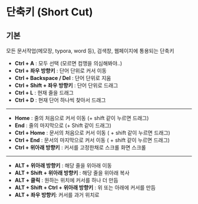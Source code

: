 # 단축키 (Short Cut)

## 기본

모든 문서작업(메모장, typora, word 등), 검색창, 웹페이지에 통용되는 단축키

- **Ctrl + A** : 모두 선택 (모르면 컴맹을 의심해봐야..)
- **Ctrl + 좌우 방향키** : 단어 단위로 커서 이동
- **Ctrl + Backspace / Del** : 단어 단위로 지움
- **Ctrl + Shift + 좌우 방향키** : 단어 단위로 드래그
- **Ctrl + L** : 현재 줄을 드래그
- **Ctrl + D** : 현재 단어 하나씩 찾아서 드래그

-------

- **Home** : 줄의 처음으로 커서 이동 (+ shift 같이 누르면 드래그)
- **End** : 줄의 마지막으로 (+ Shift 같이 드래그)
- **Ctrl + Home** : 문서의 처음으로 커서 이동 ( + shift 같이 누르면 드래그)
- **Ctrl + End** : 문서의 마지막으로 커서 이동 ( + shift 같이 누르면 드래그)
- **Ctrl + 위아래 방향키** : 커서를 고정한채로 스크롤 화면 스크롤

-------

- **ALT + 위아래 방향키** : 해당 줄을 위아래 이동
- **ALT + Shift + 위아래 방향키** : 해당 줄을 위아래 복사
- **ALT + 클릭** : 원하는 위치에 커서를 하나 더 만듬
- **ALT + Shift + Ctrl + 위아래 방향키** : 위 또는 아래에 커서를 만듬
- **ALT + 좌우 방향키**: 커서를 과거 위치로

